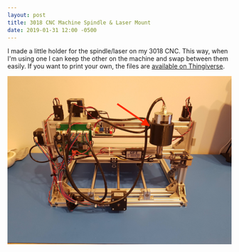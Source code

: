```yaml
---
layout: post
title: 3018 CNC Machine Spindle & Laser Mount
date: 2019-01-31 12:00 -0500
---
```


I made a little holder for the spindle/laser on my 3018 CNC. This way, when I'm using one I can keep the other on the machine and swap between them easily. If you want to print your own, the files are [available on Thingiverse](https://www.thingiverse.com/thing:3364954). 

![Back view of the CNC machine](rear_rats_nest.jpg) 
